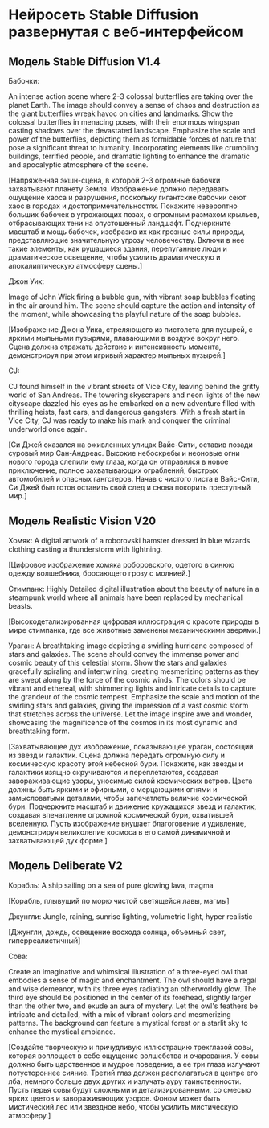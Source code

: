 # Нейросеть Stable Diffusion развернутая с веб-интерфейсом

## Модель Stable Diffusion V1.4

Бабочки:

An intense action scene where 2-3 colossal butterflies are taking over the planet Earth. 
The image should convey a sense of chaos and destruction as the giant butterflies wreak havoc on cities and landmarks. 
Show the colossal butterflies in menacing poses, with their enormous wingspan casting shadows over the devastated landscape. 
Emphasize the scale and power of the butterflies, depicting them as formidable forces of nature that 
pose a significant threat to humanity. 
Incorporating elements like crumbling buildings, 
terrified people, and dramatic lighting to enhance the dramatic and apocalyptic atmosphere of the scene.

[Напряженная экшн-сцена, в которой 2-3 огромные бабочки захватывают планету Земля. 
Изображение должно передавать ощущение хаоса и разрушения, поскольку гигантские бабочки сеют хаос 
в городах и достопримечательностях. Покажите невероятно больших бабочек в угрожающих позах, 
с огромным размахом крыльев, отбрасывающих тени на опустошенный ландшафт. 
Подчеркните масштаб и мощь бабочек, изобразив их как грозные силы природы, представляющие значительную угрозу человечеству. 
Включи в нее такие элементы, как рушащиеся здания, перепуганные люди и драматическое освещение, 
чтобы усилить драматическую и апокалиптическую атмосферу сцены.]

Джон Уик:

Image of John Wick firing a bubble gun, with vibrant soap bubbles floating in the air around him. 
The scene should capture the action and intensity of the moment, while showcasing the playful nature of the soap bubbles. 

[Изображение Джона Уика, стреляющего из пистолета для пузырей, с яркими мыльными пузырями, плавающими в воздухе вокруг него.
Сцена должна отражать действие и интенсивность момента, демонстрируя при этом игривый характер мыльных пузырей.]

CJ:

CJ found himself in the vibrant streets of Vice City, leaving behind the gritty world of San Andreas. 
The towering skyscrapers and neon lights of the new cityscape dazzled his eyes as he embarked on a new adventure filled 
with thrilling heists, fast cars, and dangerous gangsters. With a fresh start in Vice City, 
CJ was ready to make his mark and conquer the criminal underworld once again.

[Си Джей оказался на оживленных улицах Вайс-Сити, оставив позади суровый мир Сан-Андреас. 
Высокие небоскребы и неоновые огни нового города слепили ему глаза, когда он отправился в новое приключение, 
полное захватывающих ограблений, быстрых автомобилей и опасных гангстеров. Начав с чистого листа в Вайс-Сити, 
Си Джей был готов оставить свой след и снова покорить преступный мир.]

## Модель Realistic Vision V20

Хомяк:
A digital artwork of a roborovski hamster dressed in blue wizards clothing casting a thunderstorm with lightning.

[Цифровое изображение хомяка роборовского, одетого в синюю одежду волшебника, бросающего грозу с молнией.]

Стимпанк:
Highly Detailed digital illustration about the beauty of nature in a steampunk world where all animals 
have been replaced by mechanical beasts.

[Высокодетализированная цифровая иллюстрация о красоте природы в мире стимпанка, 
где все животные заменены механическими зверями.]

Ураган:
A breathtaking image depicting a swirling hurricane composed of stars and galaxies. The scene should convey the immense 
power and cosmic beauty of this celestial storm. Show the stars and galaxies gracefully spiraling and intertwining, 
creating mesmerizing patterns as they are swept along by the force of the cosmic winds. The colors should be vibrant and 
ethereal, with shimmering lights and intricate details to capture the grandeur of the cosmic tempest. 
Emphasize the scale and motion of the swirling stars and galaxies, giving the impression of a vast cosmic storm 
that stretches across the universe. Let the image inspire awe and wonder, showcasing the magnificence of the cosmos in 
its most dynamic and breathtaking form.

[Захватывающее дух изображение, показывающее ураган, состоящий из звезд и галактик. Сцена должна передать огромную силу и 
космическую красоту этой небесной бури. Покажите, как звезды и галактики изящно скручиваются и переплетаются, 
создавая завораживающие узоры, уносимые силой космических ветров. Цвета должны быть яркими и эфирными, 
с мерцающими огнями и замысловатыми деталями, чтобы запечатлеть величие космической бури.
Подчеркните масштаб и движение кружащихся звезд и галактик, создавая впечатление огромной космической бури, 
охватившей вселенную. Пусть изображение внушает благоговение и удивление, демонстрируя великолепие космоса в его 
самой динамичной и захватывающей дух форме.]

## Модель Deliberate V2

Корабль:
A ship sailing on a sea of pure glowing lava, magma

[Корабль, плывущий по морю чистой светящейся лавы, магмы]

Джунгли:
Jungle, raining, sunrise lighting, volumetric light, hyper realistic

[Джунгли, дождь, освещение восхода солнца, объемный свет, гиперреалистичный]

Сова:

Create an imaginative and whimsical illustration of a three-eyed owl that embodies a sense of magic and enchantment. 
The owl should have a regal and wise demeanor, with its three eyes radiating an otherworldly glow. 
The third eye should be positioned in the center of its forehead, slightly larger than the other two, and exude 
an aura of mystery. Let the owl's feathers be intricate and detailed, with a mix of vibrant colors and mesmerizing patterns. 
The background can feature a mystical forest or a starlit sky to enhance the mystical ambiance.

[Создайте творческую и причудливую иллюстрацию трехглазой совы, которая воплощает в себе ощущение волшебства и очарования. 
У совы должно быть царственное и мудрое поведение, а ее три глаза излучают потустороннее сияние. 
Третий глаз должен располагаться в центре его лба, немного больше двух других и излучать ауру таинственности. 
Пусть перья совы будут сложными и детализированными, со смесью ярких цветов и завораживающих узоров. 
Фоном может быть мистический лес или звездное небо, чтобы усилить мистическую атмосферу.]
